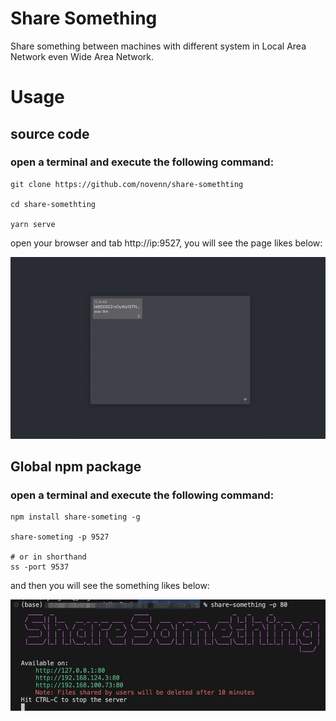 # Share Something

Share something between machines with different system in Local Area Network even Wide Area Network.

# Usage

## source code

### open a terminal and execute the following command:
```shell
git clone https://github.com/novenn/share-somethting

cd share-somethting

yarn serve
```

open your browser and tab http://ip:9527, you will see the page likes below:

![frontend](./frontend.jpg)

## Global npm package
### open a terminal and execute the following command:
```shell
npm install share-someting -g

share-someting -p 9527 

# or in shorthand 
ss -port 9537
```
and then you will see the something likes below:


![frontend](./cmd.jpg)
